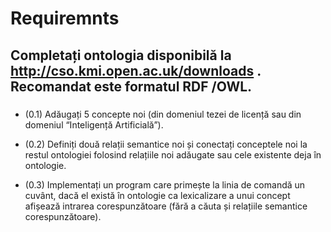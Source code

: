# Requiremnts

## Completați ontologia disponibilă la http://cso.kmi.open.ac.uk/downloads . Recomandat este formatul RDF /OWL.

### 

- (0.1) Adăugați 5 concepte noi (din domeniul tezei de licență sau din domeniul “Inteligență Artificială”).

- (0.2) Definiți două relații semantice noi și conectați conceptele noi la restul ontologiei folosind relațiile noi adăugate sau cele existente deja în ontologie.

- (0.3) Implementați un program care primește la linia de comandă un cuvânt, dacă el există în ontologie ca lexicalizare a unui concept afișează intrarea corespunzătoare (fără a căuta și relațiile semantice corespunzătoare).  
